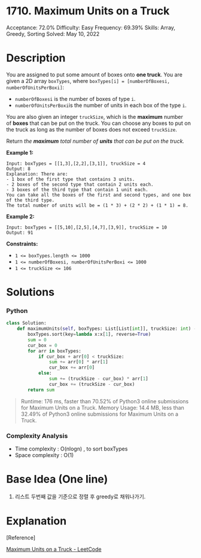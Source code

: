 # 1710. Maximum Units on a Truck

Acceptance: 72.0%
Difficulty: Easy
Frequency: 69.39%
Skills: Array, Greedy, Sorting
Solved: May 10, 2022

# Description

You are assigned to put some amount of boxes onto **one truck**. You are given a 2D array `boxTypes`, where `boxTypes[i] = [numberOfBoxesi, numberOfUnitsPerBoxi]`:

- `numberOfBoxesi` is the number of boxes of type `i`.
- `numberOfUnitsPerBoxi`is the number of units in each box of the type `i`.

You are also given an integer `truckSize`, which is the **maximum** number of **boxes** that can be put on the truck. You can choose any boxes to put on the truck as long as the number of boxes does not exceed `truckSize`.

Return *the **maximum** total number of **units** that can be put on the truck.*

**Example 1:**

```
Input: boxTypes = [[1,3],[2,2],[3,1]], truckSize = 4
Output: 8
Explanation: There are:
- 1 box of the first type that contains 3 units.
- 2 boxes of the second type that contain 2 units each.
- 3 boxes of the third type that contain 1 unit each.
You can take all the boxes of the first and second types, and one box of the third type.
The total number of units will be = (1 * 3) + (2 * 2) + (1 * 1) = 8.

```

**Example 2:**

```
Input: boxTypes = [[5,10],[2,5],[4,7],[3,9]], truckSize = 10
Output: 91

```

**Constraints:**

- `1 <= boxTypes.length <= 1000`
- `1 <= numberOfBoxesi, numberOfUnitsPerBoxi <= 1000`
- `1 <= truckSize <= 106`

# Solutions

### Python

```python
class Solution:
    def maximumUnits(self, boxTypes: List[List[int]], truckSize: int) -> int:
        boxTypes.sort(key=lambda x:x[1], reverse=True)
        sum = 0
        cur_box = 0
        for arr in boxTypes:
            if cur_box + arr[0] < truckSize:
                sum += arr[0] * arr[1]
                cur_box += arr[0]
            else:
                sum += (truckSize - cur_box) * arr[1]
                cur_box += (truckSize - cur_box)
        return sum
```

> Runtime: 176 ms, faster than 70.52% of Python3 online submissions for Maximum Units on a Truck.
Memory Usage: 14.4 MB, less than 32.49% of Python3 online submissions for Maximum Units on a Truck.
> 

### Complexity Analysis

- Time complexity : O(nlogn) , to sort boxTypes
- Space complexity : O(1)

# Base Idea (One line)

1. 리스트 두번째 값을 기준으로 정렬 후 greedy로 채워나가기.

# Explanation

[Reference]

[Maximum Units on a Truck - LeetCode](https://leetcode.com/problems/maximum-units-on-a-truck/solution/)